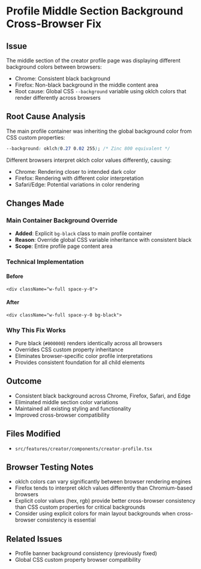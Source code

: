 # Profile Middle Section Background Cross-Browser Fix

## Issue
The middle section of the creator profile page was displaying different background colors between browsers:
- Chrome: Consistent black background
- Firefox: Non-black background in the middle content area
- Root cause: Global CSS `--background` variable using oklch colors that render differently across browsers

## Root Cause Analysis
The main profile container was inheriting the global background color from CSS custom properties:
```css
--background: oklch(0.27 0.02 255); /* Zinc 800 equivalent */
```

Different browsers interpret oklch color values differently, causing:
- Chrome: Rendering closer to intended dark color
- Firefox: Rendering with different color interpretation
- Safari/Edge: Potential variations in color rendering

## Changes Made

### Main Container Background Override
- **Added**: Explicit `bg-black` class to main profile container
- **Reason**: Override global CSS variable inheritance with consistent black
- **Scope**: Entire profile page content area

### Technical Implementation

#### Before
```tsx
<div className="w-full space-y-0">
```

#### After
```tsx
<div className="w-full space-y-0 bg-black">
```

### Why This Fix Works
- Pure black (`#000000`) renders identically across all browsers
- Overrides CSS custom property inheritance
- Eliminates browser-specific color profile interpretations
- Provides consistent foundation for all child elements

## Outcome
- Consistent black background across Chrome, Firefox, Safari, and Edge
- Eliminated middle section color variations
- Maintained all existing styling and functionality
- Improved cross-browser compatibility

## Files Modified
- `src/features/creator/components/creator-profile.tsx`

## Browser Testing Notes
- oklch colors can vary significantly between browser rendering engines
- Firefox tends to interpret oklch values differently than Chromium-based browsers
- Explicit color values (hex, rgb) provide better cross-browser consistency than CSS custom properties for critical backgrounds
- Consider using explicit colors for main layout backgrounds when cross-browser consistency is essential

## Related Issues
- Profile banner background consistency (previously fixed)
- Global CSS custom property browser compatibility